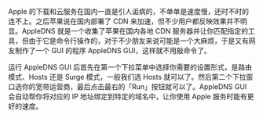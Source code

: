 Apple 的下载和云服务在国内一直是引人诟病的，不单单是速度慢，还时不时的连不上。之后苹果说在国内部署了 CDN 来加速，但不少用户都反映效果并不明显。AppleDNS 就是一个收集了苹果在国内各地 CDN 服务器并让你匹配指定的工具，但由于它是命令行操作的，对于不少朋友来说可能是一个大麻烦，于是又有网友制作了一个 GUI 的程序 AppleDNS GUI，这样就不用敲命令了。


运行 AppleDNS GUI 后首先在第一个下拉菜单中选择你需要的设置形式，是路由模式、Hosts 还是 Surge 模式，一般我们选 Hosts 就可以了。然后第二个下拉窗口选你的宽带运营商，最后点击最右的「Run」按钮就可以了。AppleDNS GUI 会自动帮你将对应的 IP 地址绑定到特定的域名中，让你使用 Apple 服务时能有更好的速度。